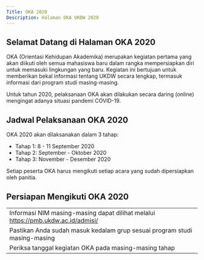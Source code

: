 ```yaml
---
Title: OKA 2020
Description: Halaman OKA UKDW 2020
---
```


## Selamat Datang di Halaman OKA 2020

OKA (Orientasi Kehidupan Akademika) merupakan kegiatan pertama yang akan diikuti oleh semua mahasiswa baru dalam rangka mempersiapkan diri untuk memasuki lingkungan yang baru.
Kegiatan ini bertujuan untuk memberikan bekal informasi tentang UKDW secara lengkap, termasuk informasi dari program studi masing-masing.

Untuk tahun 2020, pelaksanaan OKA akan dilakukan secara daring (online) mengingat adanya situasi pandemi COVID-19. 

## Jadwal Pelaksanaan OKA 2020

OKA 2020 akan dilaksanakan dalam  3 tahap:
* Tahap 1: 8 - 11 September 2020
* Tahap 2: September - Oktober 2020
* Tahap 3: November - Desember 2020

Setiap peserta OKA harus mengikuti setiap acara yang sudah dipersiapkan oleh panitia.

## Persiapan Mengikuti OKA 2020

<table style="width: 100%;">
    <tbody>
        <tr>
            <td>Informasi NIM masing-masing dapat dilihat melalui <a href="https://pmb.ukdw.ac.id/admisi/">https://pmb.ukdw.ac.id/admisi/</a></td>
        </tr>
        <tr>
            <td>Pastikan Anda sudah masuk kedalam grup sesuai program studi masing-masing</td>
        </tr>
        <tr>
            <td>Periksa tanggal kegiatan OKA pada masing-masing tahap</td>
        </tr>
    </tbody>
</table>